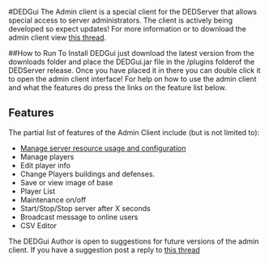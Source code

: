 #DEDGui
The Admin client is a special client for the DEDServer that allows special access to server administrators. The client is actively being developed so expect updates! 
For more information or to download the admin client view [this thread](http://cocdevteam.com/forum/showthread.php?tid=413). 

##How to Run
To Install DEDGui just download the latest version from the downloads folder and place the DEDGui.jar file in the /plugins folderof the DEDServer release. 
Once you have placed it in there you can double click it to open the admin client interface!
For help on how to use the admin client and what the features do press the links on the feature list below.



## Features

The partial list of features of the Admin Client include (but is not limited to):

  * [Manage server resource usage and configuration](ManageServerConfig.MD)
  * Manage players
  * Edit player info
  * Change Players buildings and defenses.
  * Save or view image of base
  * Player List
  * Maintenance on/off
  * Start/Stop/Stop server after X seconds
  * Broadcast message to online users
  * CSV Editor
  
The DEDGui Author is open to suggestions for future versions of the admin client. If you have a suggestion post a reply to [this thread](http://cocdevteam.com/forum/showthread.php?tid=413)
